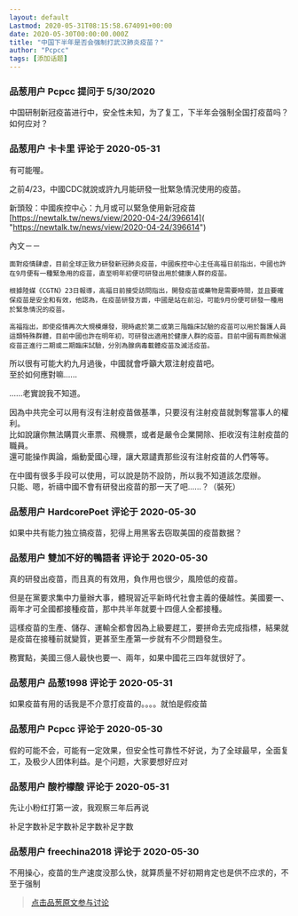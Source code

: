 ```yaml
---
layout: default
Lastmod: 2020-05-31T08:15:58.674091+00:00
date: 2020-05-30T00:00:00.000Z
title: "中国下半年是否会强制打武汉肺炎疫苗？"
author: "Pcpcc"
tags: [添加话题]
---
```



### 品葱用户 **Pcpcc** 提问于 5/30/2020
    
中国研制新冠疫苖进行中，安全性未知，为了复工，下半年会强制全国打疫苗吗？如何应对？
    
                

### 品葱用户 **卡卡里** 评论于 2020-05-31
        
有可能喔。  
  
之前4/23，中國CDC就說或許九月能研發一批緊急情況使用的疫苗。  
  
新頭殼：中國疾控中心：九月或可以緊急使用新冠疫苗  
[https://newtalk.tw/news/view/2020-04-24/396614]( "https://newtalk.tw/news/view/2020-04-24/396614")  
  
內文－－  

```
面對疫情肆虐，目前全球正致力研發新冠肺炎疫苗，中國疾控中心主任高福日前指出，中國也許在9月便有一種緊急用的疫苗，直至明年初便可研發出用於健康人群的疫苗。  
  
根據陸媒《CGTN》23日報導，高福日前接受訪問指出，開發疫苗或藥物是需要時間，並且要確保疫苗是安全和有效，他認為，在疫苗研發方面，中國是站在前沿，可能9月份便可研發一種用於緊急情況的疫苗。  
  
高福指出，即使疫情再次大規模爆發，現時處於第二或第三階臨床試驗的疫苗可以用於醫護人員這類特殊群體，目前中國也許在明年初，可研發出適用於健康人群的疫苗。目前中國有兩款候選疫苗正進行二期或二期臨床試驗，分別為腺病毒載體疫苗及滅活疫苗。
```

  
  
  
所以很有可能大約九月過後，中國就會呼籲大眾注射疫苗吧。  
至於如何應對嘛......  
  
......老實說我不知道。  
  
因為中共完全可以用有沒有注射疫苗做基準，只要沒有注射疫苗就剝奪當事人的權利。  
比如說讓你無法購買火車票、飛機票，或者是嚴令企業開除、拒收沒有注射疫苗的職員。  
還可能操作輿論，煽動愛國心理，讓大眾譴責那些沒有注射疫苗的人們等等。  
  
在中國有很多手段可以使用，可以說是防不設防，所以我不知道該怎麼辦。  
只能、嗯，祈禱中國不會有研發出疫苗的那一天了吧......？（裝死）
        
                

### 品葱用户 **HardcorePoet** 评论于 2020-05-30
        
如果中共有能力独立搞疫苗，犯得上用黑客去窃取美国的疫苗数据？
        
                

### 品葱用户 **雙加不好的鴨語者** 评论于 2020-05-30
        
真的研發出疫苗，而且真的有效用，負作用也很少，風險低的疫苗。  
  
但是在黨要求集中力量辦大事，體現習近平新時代社會主義的優越性。美國要一、兩年才可全國都接種疫苗，那中共半年就要十四億人全都接種。  
  
這樣疫苗的生產、儲存、運輸全都會因為上級要趕工，要拼命去完成指標，結果就是疫苗在接種前就變質，更甚至生產第一步就有不少問題發生。  
  
務實點，美國三億人最快也要一、兩年，如果中國花三四年就很好了。
        
                

### 品葱用户 **品葱1998** 评论于 2020-05-31
        
如果疫苗有用的话我是不介意打疫苗的。。。。就怕是假疫苗
        
                

### 品葱用户 **Pcpcc** 评论于 2020-05-30
        
假的可能不会，可能有一定效果，但安全性可靠性不好说，为了全球最早，全面复工，及极少人团体利益。是个问题，大家要想好应对
        
                

### 品葱用户 **酸柠檬酸** 评论于 2020-05-31
        
先让小粉红打第一波，我观察三年后再说  
  
补足字数补足字数补足字数补足字数
        
                

### 品葱用户 **freechina2018** 评论于 2020-05-30
        
不用操心，疫苗的生产速度没那么快，就算质量不好初期肯定也是供不应求的，不至于强制
        
                





> [点击品葱原文参与讨论](https://pincong.rocks/question/26407)

